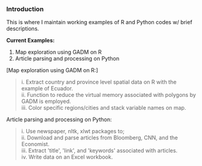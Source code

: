 ### Introduction  
This is where I maintain working examples of R and Python codes w/ brief descriptions.

**Current Examples:**  
1. Map exploration using GADM on R    
2. Article parsing and processing on Python  

[Map exploration using GADM on R:]     
>i. Extract country and province level spatial data on R with the example of Ecuador.   
ii. Function to reduce the virtual memory associated with polygons by GADM is employed.  
iii. Color specific regions/cities and stack variable names on map.  
  
Article parsing and processing on Python:       
>i. Use newspaper, nltk, xlwt packages to;    
ii. Download and parse articles from Bloomberg, CNN, and the Economist.    
iii. Extract 'title', 'link', and 'keywords' associated with articles.  
iv. Write data on an Excel workbook.
